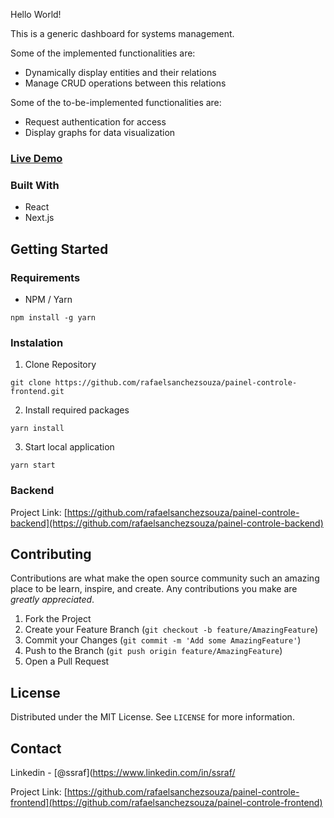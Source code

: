 Hello World!

This is a generic dashboard for systems management.

Some of the implemented functionalities are:

- Dynamically display entities and their relations
- Manage CRUD operations between this relations

Some of the to-be-implemented functionalities are:

- Request authentication for access
- Display graphs for data visualization

### [Live Demo](https://tractian-front-end.herokuapp.com/)

### Built With

- React
- Next.js

## Getting Started

### Requirements

- NPM / Yarn

```
npm install -g yarn
```

### Instalation

1. Clone Repository

```
git clone https://github.com/rafaelsanchezsouza/painel-controle-frontend.git
```

2. Install required packages

```
yarn install
```

3. Start local application

```
yarn start
```

### Backend

Project Link: [https://github.com/rafaelsanchezsouza/painel-controle-backend](https://github.com/rafaelsanchezsouza/painel-controle-backend)

## Contributing

Contributions are what make the open source community such an amazing place to be learn, inspire, and create. Any contributions you make are _greatly appreciated_.

1. Fork the Project
2. Create your Feature Branch (`git checkout -b feature/AmazingFeature`)
3. Commit your Changes (`git commit -m 'Add some AmazingFeature'`)
4. Push to the Branch (`git push origin feature/AmazingFeature`)
5. Open a Pull Request

## License

Distributed under the MIT License. See `LICENSE` for more information.

## Contact

Linkedin - [@ssraf](https://www.linkedin.com/in/ssraf/

Project Link: [https://github.com/rafaelsanchezsouza/painel-controle-frontend](https://github.com/rafaelsanchezsouza/painel-controle-frontend)

